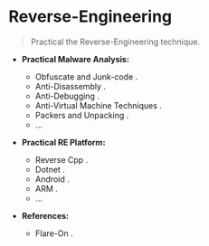 # Reverse-Engineering

> Practical the Reverse-Engineering technique.

- **Practical Malware Analysis:**
    * Obfuscate and Junk-code . 
    * Anti-Disassembly .
    * Anti-Debugging .
    * Anti-Virtual Machine Techniques .
    * Packers and Unpacking .
    * ...

- **Practical RE Platform:**
    * Reverse Cpp .
    * Dotnet .
    * Android .
    * ARM .
    * ...

- **References:**
    * Flare-On .

